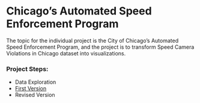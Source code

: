 # Chicago’s Automated Speed Enforcement Program

The topic for the individual project is the City of Chicago’s Automated Speed Enforcement Program, and the project is to transform Speed Camera Violations in Chicago dataset into visualizations.  

### Project Steps:
* Data Exploration
* [First Version](https://github.com/Cindyli0310/Chicago-s-Automated-Speed-Enforcement-Program-Project/blob/master/First_Version.md)
* Revised Version

